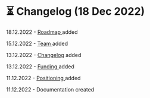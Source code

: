 # ⏳ Changelog (18 Dec 2022)

18.12.2022 - [Roadmap](introduction/roadmap.md)[ ](introduction/team.md)added

15.12.2022 - [Team ](introduction/team.md)added

13.12.2022 - [Changelog](changelog-18-dec-2022.md) added

13.12.2022 - [Funding ](introduction/funding.md)added

11.12.2022 - [Positioning ](./)added

11.12.2022 - Documentation created
